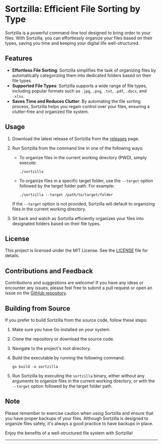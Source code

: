 # Sortzilla: Efficient File Sorting by Type

Sortzilla is a powerful command-line tool designed to bring order to your files. With Sortzilla, you can effortlessly organize your files based on their types, saving you time and keeping your digital life well-structured.

## Features

- **Effortless File Sorting**: Sortzilla simplifies the task of organizing files by automatically categorizing them into dedicated folders based on their file types.
- **Supported File Types**: Sortzilla supports a wide range of file types, including popular formats such as `.jpg`, `.png`, `.txt`, `.pdf`, `.docx`, and `.xlsx`.
- **Saves Time and Reduces Clutter**: By automating the file sorting process, Sortzilla helps you regain control over your files, ensuring a clutter-free and organized file system.

## Usage

1. Download the latest release of Sortzilla from the [releases](https://github.com/rrgmon/sortzilla/releases) page.

2. Run Sortzilla from the command line in one of the following ways:

   - To organize files in the current working directory (PWD), simply execute:

     ```
     ./sortzilla
     ```

   - To organize files in a specific target folder, use the `--target` option followed by the target folder path. For example:

     ```
     ./sortzilla --target /path/to/target/folder
     ```

   If the `--target` option is not provided, Sortzilla will default to organizing files in the current working directory.

3. Sit back and watch as Sortzilla efficiently organizes your files into designated folders based on their file types.

## License

This project is licensed under the MIT License. See the [LICENSE](LICENSE) file for details.

## Contributions and Feedback

Contributions and suggestions are welcome! If you have any ideas or encounter any issues, please feel free to submit a pull request or open an issue on the [GitHub repository](https://github.com/rrgmon/sortzilla).

## Building from Source

If you prefer to build Sortzilla from the source code, follow these steps:

1. Make sure you have Go installed on your system.
2. Clone the repository or download the source code.
3. Navigate to the project's root directory.
4. Build the executable by running the following command:

   ```
   go build -o sortzilla
   ```

5. Run Sortzilla by executing the `sortzilla` binary, either without any arguments to organize files in the current working directory, or with the `--target` option followed by the target folder path.

## Note

Please remember to exercise caution when using Sortzilla and ensure that you have proper backups of your files. Although Sortzilla is designed to organize files safely, it's always a good practice to have backups in place.

Enjoy the benefits of a well-structured file system with Sortzilla!

---
